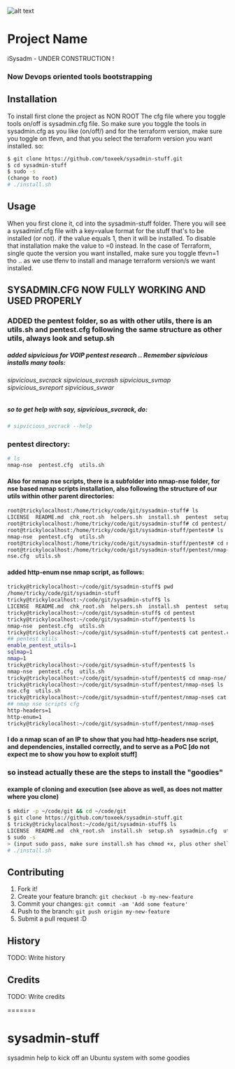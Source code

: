 ![alt text](https://cdn.wccftech.com/wp-content/uploads/2015/09/First_Assault_group_shot_1442394288.png)


# Project Name

iSysadm - UNDER CONSTRUCTION !

### Now Devops oriented tools bootstrapping

## Installation

To install first clone the project as NON ROOT 
The cfg file where you toggle tools on/off is sysadmin.cfg file. So make sure you toggle the 
tools in sysadmin.cfg as you like (on/off/) and for the terraform version, make sure you toggle on tfevn, and that you select the terraform version you want installed.
so: 
```bash
$ git clone https://github.com/toxeek/sysadmin-stuff.git
$ cd sysadmin-stuff
$ sudo -s
(change to root)
# ./install.sh
```

## Usage
When you first clone it, cd into the sysadmin-stuff folder. There you will see a sysadminf.cfg file with a key=value format for the stuff that's to be installed (or not). if the value equals 1, then it will be installed. To disable that installation make the value to =0 instead. In the case of Terraform, single quote the version you want installed, make sure you toggle tfevn=1 tho .. as we use tfenv to install and manage terraform version/s we want installed.

## SYSADMIN.CFG NOW FULLY WORKING AND USED PROPERLY 

### ADDED the pentest folder, so as with other utils, there is an utils.sh and pentest.cfg following the same structure as other utils, always look and setup.sh

##### added sipvicious for VOIP pentest research .. Remember sipvicious installs many tools:
###### sipvicious_svcrack   sipvicious_svcrash   sipvicious_svmap     sipvicious_svreport  sipvicious_svwar
##### so to get help with say, sipvicious_svcrack, do:
```bash
# sipvicious_svcrack --help
```
### pentest directory:
```bash
# ls
nmap-nse  pentest.cfg  utils.sh
```

#### Also for nmap nse scripts, there is a subfolder into nmap-nse folder, for nse based nmap scripts installation, also following the structure of our utils within other parent directories:
```bash
root@trickylocalhost:/home/tricky/code/git/sysadmin-stuff# ls
LICENSE  README.md  chk_root.sh  helpers.sh  install.sh  pentest  setup.sh  sysadmin.cfg  utils.sh
root@trickylocalhost:/home/tricky/code/git/sysadmin-stuff# cd pentest/
root@trickylocalhost:/home/tricky/code/git/sysadmin-stuff/pentest# ls
nmap-nse  pentest.cfg  utils.sh
root@trickylocalhost:/home/tricky/code/git/sysadmin-stuff/pentest# cd nmap-nse/
root@trickylocalhost:/home/tricky/code/git/sysadmin-stuff/pentest/nmap-nse# ls
nse.cfg  utils.sh
```

#### added http-enum nse nmap script, as follows:

```bash
tricky@trickylocalhost:~/code/git/sysadmin-stuff$ pwd
/home/tricky/code/git/sysadmin-stuff
tricky@trickylocalhost:~/code/git/sysadmin-stuff$ ls
LICENSE  README.md  chk_root.sh  helpers.sh  install.sh  pentest  setup.sh  sysadmin.cfg  utils.sh
tricky@trickylocalhost:~/code/git/sysadmin-stuff$ cd pentest
tricky@trickylocalhost:~/code/git/sysadmin-stuff/pentest$ ls
nmap-nse  pentest.cfg  utils.sh
tricky@trickylocalhost:~/code/git/sysadmin-stuff/pentest$ cat pentest.cfg
## pentest utils
enable_pentest_utils=1
sqlmap=1
nmap=1
tricky@trickylocalhost:~/code/git/sysadmin-stuff/pentest$ ls
nmap-nse  pentest.cfg  utils.sh
tricky@trickylocalhost:~/code/git/sysadmin-stuff/pentest$ cd nmap-nse/
tricky@trickylocalhost:~/code/git/sysadmin-stuff/pentest/nmap-nse$ ls
nse.cfg  utils.sh
tricky@trickylocalhost:~/code/git/sysadmin-stuff/pentest/nmap-nse$ cat nse.cfg
## nmap nse scripts cfg
http-headers=1
http-enum=1
tricky@trickylocalhost:~/code/git/sysadmin-stuff/pentest/nmap-nse$ 
```

#### I do a nmap scan of an IP to show that you had http-headers nse script, and dependencies, installed correctly, and to serve as a PoC [do not expect me to show you how to exploit stuff]

### so instead actually these are the steps to install the "goodies"
#### example of cloning and execution (see above as well, as does not matter where you clone)
```bash
$ mkdir -p ~/code/git && cd ~/code/git
$ git clone https://github.com/toxeek/sysadmin-stuff.git
$ tricky@trickylocalhost:~/code/git/sysadmin-stuff$ ls
LICENSE  README.md  chk_root.sh  install.sh  setup.sh  sysadmin.cfg  utils.sh
$ sudo -s 
> (input sudo pass, make sure install.sh has chmod +x, plus other shell scripts althouth I try to do it myself)
# ./install.sh
```

## Contributing

1. Fork it!
2. Create your feature branch: `git checkout -b my-new-feature`
3. Commit your changes: `git commit -am 'Add some feature'`
4. Push to the branch: `git push origin my-new-feature`
5. Submit a pull request :D

## History

TODO: Write history

## Credits

TODO: Write credits

=======
# sysadmin-stuff
sysadmin help to kick off an Ubuntu system with some goodies
